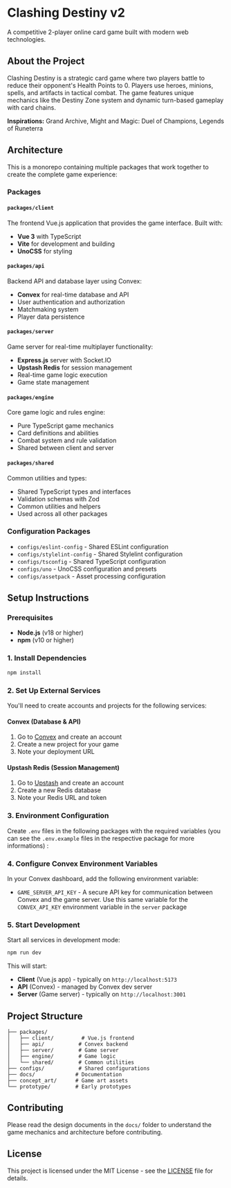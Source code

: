 # Clashing Destiny v2

A competitive 2-player online card game built with modern web technologies.

## About the Project

Clashing Destiny is a strategic card game where two players battle to reduce their opponent's Health Points to 0. Players use heroes, minions, spells, and artifacts in tactical combat. The game features unique mechanics like the Destiny Zone system and dynamic turn-based gameplay with card chains.

**Inspirations:** Grand Archive, Might and Magic: Duel of Champions, Legends of Runeterra

## Architecture

This is a monorepo containing multiple packages that work together to create the complete game experience:

### Packages

#### `packages/client`

The frontend Vue.js application that provides the game interface. Built with:

- **Vue 3** with TypeScript
- **Vite** for development and building
- **UnoCSS** for styling

#### `packages/api`

Backend API and database layer using Convex:

- **Convex** for real-time database and API
- User authentication and authorization
- Matchmaking system
- Player data persistence

#### `packages/server`

Game server for real-time multiplayer functionality:

- **Express.js** server with Socket.IO
- **Upstash Redis** for session management
- Real-time game logic execution
- Game state management

#### `packages/engine`

Core game logic and rules engine:

- Pure TypeScript game mechanics
- Card definitions and abilities
- Combat system and rule validation
- Shared between client and server

#### `packages/shared`

Common utilities and types:

- Shared TypeScript types and interfaces
- Validation schemas with Zod
- Common utilities and helpers
- Used across all other packages

### Configuration Packages

- `configs/eslint-config` - Shared ESLint configuration
- `configs/stylelint-config` - Shared Stylelint configuration
- `configs/tsconfig` - Shared TypeScript configuration
- `configs/uno` - UnoCSS configuration and presets
- `configs/assetpack` - Asset processing configuration

## Setup Instructions

### Prerequisites

- **Node.js** (v18 or higher)
- **npm** (v10 or higher)

### 1. Install Dependencies

```bash
npm install
```

### 2. Set Up External Services

You'll need to create accounts and projects for the following services:

#### Convex (Database & API)

1. Go to [Convex](https://convex.dev/) and create an account
2. Create a new project for your game
3. Note your deployment URL

#### Upstash Redis (Session Management)

1. Go to [Upstash](https://upstash.com/) and create an account
2. Create a new Redis database
3. Note your Redis URL and token

### 3. Environment Configuration

Create `.env` files in the following packages with the required variables (you can see the `.env.example` files in the respective package for more informations) :

### 4. Configure Convex Environment Variables

In your Convex dashboard, add the following environment variable:

- `GAME_SERVER_API_KEY` - A secure API key for communication between Convex and the game server. Use this same variable for the `CONVEX_API_KEY` environment variable in the `server` package

### 5. Start Development

Start all services in development mode:

```bash
npm run dev
```

This will start:

- **Client** (Vue.js app) - typically on `http://localhost:5173`
- **API** (Convex) - managed by Convex dev server
- **Server** (Game server) - typically on `http://localhost:3001`

## Project Structure

```
├── packages/
│   ├── client/         # Vue.js frontend
│   ├── api/           # Convex backend
│   ├── server/        # Game server
│   ├── engine/        # Game logic
│   └── shared/        # Common utilities
├── configs/           # Shared configurations
├── docs/             # Documentation
├── concept_art/      # Game art assets
└── prototype/        # Early prototypes
```

## Contributing

Please read the design documents in the `docs/` folder to understand the game mechanics and architecture before contributing.

## License

This project is licensed under the MIT License - see the [LICENSE](LICENSE) file for details.
